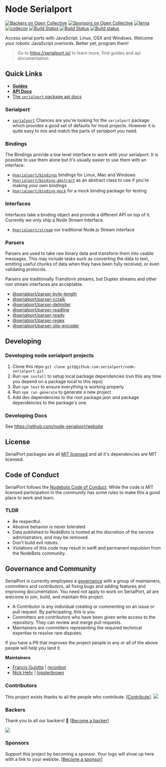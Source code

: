 # Node Serialport
[![Backers on Open Collective](https://opencollective.com/serialport/backers/badge.svg)](#backers) [![Sponsors on Open Collective](https://opencollective.com/serialport/sponsors/badge.svg)](#sponsors) [![lerna](https://img.shields.io/badge/maintained%20with-lerna-cc00ff.svg)](https://lernajs.io/)
[![codecov](https://codecov.io/gh/serialport/node-serialport/branch/master/graph/badge.svg)](https://codecov.io/gh/serialport/node-serialport)
[![Build Status](https://img.shields.io/endpoint.svg?url=https%3A%2F%2Factions-badge.atrox.dev%2Fserialport%2Fnode-serialport%2Fbadge&style=flat-square)](https://actions-badge.atrox.dev/serialport/node-serialport/goto)
[![Build Status](https://travis-ci.org/serialport/node-serialport.svg?branch=master)](https://travis-ci.org/serialport/node-serialport)
[![Build status](https://ci.appveyor.com/api/projects/status/ijg4rnd9vi16tbgr/branch/master?svg=true)](https://ci.appveyor.com/project/serialport/node-serialport/branch/master)

Access serial ports with JavaScript. Linux, OSX and Windows. Welcome your robotic JavaScript overlords. Better yet, program them!

> Go to https://serialport.io/ to learn more, find guides and api documentation.

## Quick Links
- [**Guides**](https://serialport.io/docs/)
- [**API Docs**](https://serialport.io/docs/api-serialport)
- [The `serialport` package api docs](https://serialport.io/docs/api-serialport)

### Serialport
- [`serialport`](https://serialport.io/docs/api-serialport) Chances are you're looking for the `serialport` package which provides a good set of defaults for most projects. However it is quite easy to mix and match the parts of serialport you need.

### Bindings
The Bindings provide a low level interface to work with your serialport. It is possible to use them alone but it's usually easier to use them with an interface.
- [`@serialport/bindings`](https://serialport.io/docs/api-bindings) bindings for Linux, Mac and Windows
- [`@serialport/binding-abstract`](https://serialport.io/docs/api-bindings-abstract) as an abstract class to use if you're making your own bindings
- [`@serialport/binding-mock`](https://serialport.io/docs/api-binding-mock) for a mock binding package for testing

### Interfaces
Interfaces take a binding object and provide a different API on top of it. Currently we only ship a Node Stream Interface.

- [`@serialport/stream`](https://serialport.io/docs/api-stream) our traditional Node.js Stream interface

### Parsers

Parsers are used to take raw binary data and transform them into usable messages. This may include tasks such as converting the data to text, emitting useful chunks of data when they have been fully received, or even validating protocols.

Parsers are traditionally Transform streams, but Duplex streams and other non stream interfaces are acceptable.

- [@serialport/parser-byte-length](https://serialport.io/docs/api-parser-byte-length)
- [@serialport/parser-cctalk](https://serialport.io/docs/api-parser-cctalk)
- [@serialport/parser-delimiter](https://serialport.io/docs/api-parser-delimiter)
- [@serialport/parser-readline](https://serialport.io/docs/api-parser-readline)
- [@serialport/parser-ready](https://serialport.io/docs/api-parser-ready)
- [@serialport/parser-regex](https://serialport.io/docs/api-parser-regex)
- [@serialport/parser-slip-encoder](https://serialport.io/docs/api-parser-slip-encoder)

## Developing

### Developing node serialport projects
1. Clone this repo `git clone git@github.com:serialport/node-serialport.git`
1. Run `npm install` to setup local package dependencies (run this any time you depend on a package local to this repo)
1. Run `npm test` to ensure everything is working properly
1. Run `npm run generate` to generate a new project
1. Add dev dependencies to the root package.json and package dependencies to the package's one.

### Developing Docs

See https://github.com/node-serialport/website

## License
SerialPort packages are all [MIT licensed](LICENSE) and all it's dependencies are MIT licensed.

## Code of Conduct
SerialPort follows the [Nodebots Code of Conduct](http://nodebots.io/conduct.html). While the code is MIT licensed participation in the community has some rules to make this a good place to work and learn.

### TLDR
- Be respectful.
- Abusive behavior is never tolerated.
- Data published to NodeBots is hosted at the discretion of the service administrators, and may be removed.
- Don't build evil robots.
- Violations of this code may result in swift and permanent expulsion from the NodeBots community.

## Governance and Community

SerialPort is currently employees a [governance](https://medium.com/the-node-js-collection/healthy-open-source-967fa8be7951) with a group of maintainers, committers and contributors, all fixing bugs and adding features and improving documentation. You need not apply to work on SerialPort, all are welcome to join, build, and maintain this project.

- A Contributor is any individual creating or commenting on an issue or pull request. By participating, this is you.
- Committers are contributors who have been given write access to the repository. They can review and merge pull requests.
- Maintainers are committers representing the required technical expertise to resolve rare disputes.

If you have a PR that improves the project people in any or all of the above people will help you land it.

**Maintainers**

- [Francis Gulotta](https://twitter.com/reconbot) | [reconbot](https://github.com/reconbot)
- [Nick Hehr](https://twitter.com/hipsterbrown) | [hipsterbrown](https://github.com/hipsterbrown)


### Contributors

This project exists thanks to all the people who contribute. [[Contribute](CONTRIBUTING.md)].
<a href="https://github.com/serialport/node-serialport/graphs/contributors"><img src="https://opencollective.com/serialport/contributors.svg?width=890&button=false" /></a>

### Backers

Thank you to all our backers! 🙏 [[Become a backer](https://opencollective.com/serialport#backer)]

<a href="https://opencollective.com/serialport#backers" target="_blank"><img src="https://opencollective.com/serialport/backers.svg?width=890"></a>

### Sponsors

Support this project by becoming a sponsor. Your logo will show up here with a link to your website. [[Become a sponsor](https://opencollective.com/serialport#sponsor)]

<!-- <a href="https://opencollective.com/serialport/sponsor/0/website" target="_blank"><img src="https://opencollective.com/serialport/sponsor/0/avatar.svg"></a>
<a href="https://opencollective.com/serialport/sponsor/1/website" target="_blank"><img src="https://opencollective.com/serialport/sponsor/1/avatar.svg"></a>
<a href="https://opencollective.com/serialport/sponsor/2/website" target="_blank"><img src="https://opencollective.com/serialport/sponsor/2/avatar.svg"></a>
<a href="https://opencollective.com/serialport/sponsor/3/website" target="_blank"><img src="https://opencollective.com/serialport/sponsor/3/avatar.svg"></a>
<a href="https://opencollective.com/serialport/sponsor/4/website" target="_blank"><img src="https://opencollective.com/serialport/sponsor/4/avatar.svg"></a>
<a href="https://opencollective.com/serialport/sponsor/5/website" target="_blank"><img src="https://opencollective.com/serialport/sponsor/5/avatar.svg"></a>
<a href="https://opencollective.com/serialport/sponsor/6/website" target="_blank"><img src="https://opencollective.com/serialport/sponsor/6/avatar.svg"></a>
<a href="https://opencollective.com/serialport/sponsor/7/website" target="_blank"><img src="https://opencollective.com/serialport/sponsor/7/avatar.svg"></a>
<a href="https://opencollective.com/serialport/sponsor/8/website" target="_blank"><img src="https://opencollective.com/serialport/sponsor/8/avatar.svg"></a>
<a href="https://opencollective.com/serialport/sponsor/9/website" target="_blank"><img src="https://opencollective.com/serialport/sponsor/9/avatar.svg"></a> -->
